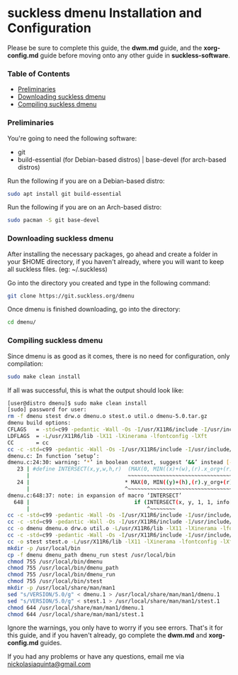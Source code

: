 # suckless dmenu Installation and Configuration
Please be sure to complete this guide, the **dwm.md** guide, and the **xorg-config.md** guide before moving onto any other guide in **suckless-software**.


### Table of Contents
 - [Preliminaries](#preliminaries)
 - [Downloading suckless dmenu](#downloading-suckless-dmenu)
 - [Compiling suckless dmenu](#compiling-suckless-dmenu)


### Preliminaries
You're going to need the following software:
 - git
 - build-essential (for Debian-based distros) | base-devel (for arch-based distros)

Run the following if you are on a Debian-based distro:
```bash
sudo apt install git build-essential
```

Run the following if you are on an Arch-based distro:
```bash
sudo pacman -S git base-devel
```

### Downloading suckless dmenu
After installing the necessary packages, go ahead and create a folder in your $HOME directory, if you haven't already, where you will want to keep all suckless files. (eg: ~/.suckless)

Go into the directory you created and type in the following command:
```bash
git clone https://git.suckless.org/dmenu
```

Once dmenu is finished downloading, go into the directory:
```bash
cd dmenu/
```


### Compiling suckless dmenu
Since dmenu is as good as it comes, there is no need for configuration, only compilation:
```bash
sudo make clean install
```

If all was successful, this is what the output should look like:
```bash
[user@distro dmenu]$ sudo make clean install
[sudo] password for user: 
rm -f dmenu stest drw.o dmenu.o stest.o util.o dmenu-5.0.tar.gz
dmenu build options:
CFLAGS   = -std=c99 -pedantic -Wall -Os -I/usr/X11R6/include -I/usr/include/freetype2 -D_DEFAULT_SOURCE -D_BSD_SOURCE -D_XOPEN_SOURCE=700 -D_POSIX_C_SOURCE=200809L -DVERSION="5.0" -DXINERAMA
LDFLAGS  = -L/usr/X11R6/lib -lX11 -lXinerama -lfontconfig -lXft
CC       = cc
cc -c -std=c99 -pedantic -Wall -Os -I/usr/X11R6/include -I/usr/include/freetype2 -D_DEFAULT_SOURCE -D_BSD_SOURCE -D_XOPEN_SOURCE=700 -D_POSIX_C_SOURCE=200809L -DVERSION=\"5.0\" -DXINERAMA dmenu.c
dmenu.c: In function ‘setup’:
dmenu.c:24:30: warning: ‘*’ in boolean context, suggest ‘&&’ instead [-Wint-in-bool-context]
   23 | #define INTERSECT(x,y,w,h,r)  (MAX(0, MIN((x)+(w),(r).x_org+(r).width)  - MAX((x),(r).x_org)) \
      |                               ~~~~~~~~~~~~~~~~~~~~~~~~~~~~~~~~~~~~~~~~~~~~~~~~~~~~~~~~~~~~~~~~~
   24 |                              * MAX(0, MIN((y)+(h),(r).y_org+(r).height) - MAX((y),(r).y_org)))
      |                              ^~~~~~~~~~~~~~~~~~~~~~~~~~~~~~~~~~~~~~~~~~~~~~~~~~~~~~~~~~~~~~~~~
dmenu.c:648:37: note: in expansion of macro ‘INTERSECT’
  648 |                                 if (INTERSECT(x, y, 1, 1, info[i]))
      |                                     ^~~~~~~~~
cc -c -std=c99 -pedantic -Wall -Os -I/usr/X11R6/include -I/usr/include/freetype2 -D_DEFAULT_SOURCE -D_BSD_SOURCE -D_XOPEN_SOURCE=700 -D_POSIX_C_SOURCE=200809L -DVERSION=\"5.0\" -DXINERAMA drw.c
cc -c -std=c99 -pedantic -Wall -Os -I/usr/X11R6/include -I/usr/include/freetype2 -D_DEFAULT_SOURCE -D_BSD_SOURCE -D_XOPEN_SOURCE=700 -D_POSIX_C_SOURCE=200809L -DVERSION=\"5.0\" -DXINERAMA util.c
cc -o dmenu dmenu.o drw.o util.o -L/usr/X11R6/lib -lX11 -lXinerama -lfontconfig -lXft
cc -c -std=c99 -pedantic -Wall -Os -I/usr/X11R6/include -I/usr/include/freetype2 -D_DEFAULT_SOURCE -D_BSD_SOURCE -D_XOPEN_SOURCE=700 -D_POSIX_C_SOURCE=200809L -DVERSION=\"5.0\" -DXINERAMA stest.c
cc -o stest stest.o -L/usr/X11R6/lib -lX11 -lXinerama -lfontconfig -lXft
mkdir -p /usr/local/bin
cp -f dmenu dmenu_path dmenu_run stest /usr/local/bin
chmod 755 /usr/local/bin/dmenu
chmod 755 /usr/local/bin/dmenu_path
chmod 755 /usr/local/bin/dmenu_run
chmod 755 /usr/local/bin/stest
mkdir -p /usr/local/share/man/man1
sed "s/VERSION/5.0/g" < dmenu.1 > /usr/local/share/man/man1/dmenu.1
sed "s/VERSION/5.0/g" < stest.1 > /usr/local/share/man/man1/stest.1
chmod 644 /usr/local/share/man/man1/dmenu.1
chmod 644 /usr/local/share/man/man1/stest.1
```

Ignore the warnings, you only have to worry if you see errors. That's it for this guide, and if you haven't already, go complete the **dwm.md** and **xorg-config.md** guides.

If you had any problems or have any questions, email me via nickolasiaquinta@gmail.com
